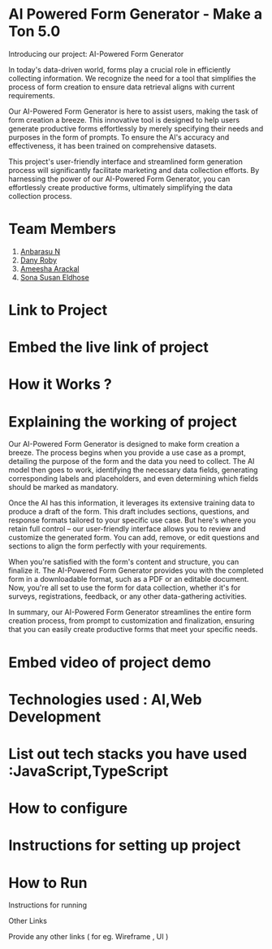 # AI Powered Form Generator - Make a Ton 5.0

Introducing our project: AI-Powered Form Generator

In today's data-driven world, forms play a crucial role in efficiently collecting information. We recognize the need for a tool that simplifies the process of form creation to ensure data retrieval aligns with current requirements. 

Our AI-Powered Form Generator is here to assist users, making the task of form creation a breeze. This innovative tool is designed to help users generate productive forms effortlessly by merely specifying their needs and purposes in the form of prompts. To ensure the AI's accuracy and effectiveness, it has been trained on comprehensive datasets.

This project's user-friendly interface and streamlined form generation process will significantly facilitate marketing and data collection efforts. By harnessing the power of our AI-Powered Form Generator, you can effortlessly create productive forms, ultimately simplifying the data collection process.

# Team Members
1. [Anbarasu N](https://github.com/DarkPhoenix2704)
2. [Dany Roby](https://github.com/danyroby)
3. [Ameesha Arackal](https://github.com/AMEESHAARACKAL)
4. [Sona Susan Eldhose](https://github.com/Sonasusan111)

# Link to Project

# Embed the live link of project

# How it Works ?

# Explaining the working of project
Our AI-Powered Form Generator is designed to make form creation a breeze. The process begins when you provide a use case as a prompt, detailing the purpose of the form and the data you need to collect. The AI model then goes to work, identifying the necessary data fields, generating corresponding labels and placeholders, and even determining which fields should be marked as mandatory.

Once the AI has this information, it leverages its extensive training data to produce a draft of the form. This draft includes sections, questions, and response formats tailored to your specific use case. But here's where you retain full control – our user-friendly interface allows you to review and customize the generated form. You can add, remove, or edit questions and sections to align the form perfectly with your requirements.

When you're satisfied with the form's content and structure, you can finalize it. The AI-Powered Form Generator provides you with the completed form in a downloadable format, such as a PDF or an editable document. Now, you're all set to use the form for data collection, whether it's for surveys, registrations, feedback, or any other data-gathering activities.

In summary, our AI-Powered Form Generator streamlines the entire form creation process, from prompt to customization and finalization, ensuring that you can easily create productive forms that meet your specific needs.

# Embed video of project demo

# Technologies used : AI,Web Development

# List out tech stacks you have used :JavaScript,TypeScript

# How to configure

# Instructions for setting up project

# How to Run

Instructions for running

Other Links

Provide any other links ( for eg. Wireframe , UI )
